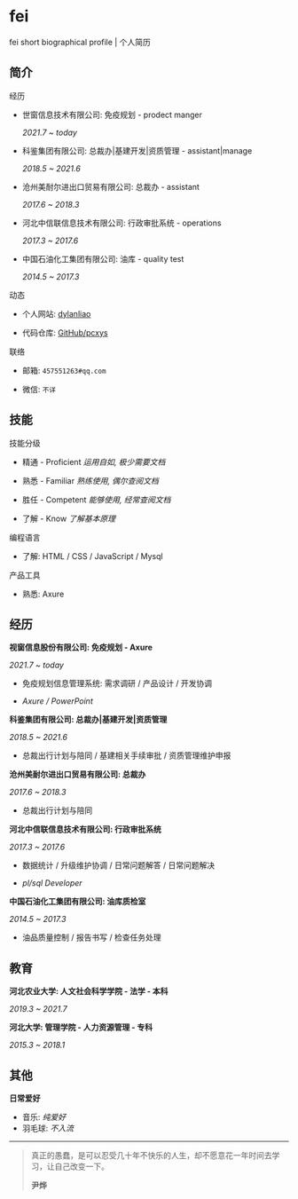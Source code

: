 # fei

fei short biographical profile | 个人简历

## 简介

经历

- 世窗信息技术有限公司: 免疫规划 - prodect manger
  
  _2021.7 ~ today_

- 科鉴集团有限公司: 总裁办|基建开发|资质管理 - assistant|manage
  
  _2018.5 ~ 2021.6_

- 沧州美耐尔进出口贸易有限公司: 总裁办 - assistant
  
  _2017.6 ~ 2018.3_

- 河北中信联信息技术有限公司: 行政审批系统 - operations
  
  _2017.3 ~ 2017.6_

- 中国石油化工集团有限公司: 油库 - quality test
  
  _2014.5 ~ 2017.3_

动态

- 个人网站: [dylanliao](https://liaofei.org)

- 代码仓库: [GitHub/pcxys](https://github.com/pcxys)

联络

- 邮箱: `457551263#qq.com`
  
  <!-- - _replace # with @_ -->

- 微信: `不详`

## 技能

技能分级

- 精通 - Proficient
  _运用自如, 极少需要文档_

- 熟悉 - Familiar
  _熟练使用, 偶尔查阅文档_

- 胜任 - Competent
  _能够使用, 经常查阅文档_

- 了解 - Know
  _了解基本原理_

编程语言

- 了解: HTML / CSS / JavaScript / Mysql

产品工具

- 熟悉: Axure

## 经历

**视窗信息股份有限公司: 免疫规划 - Axure**

_2021.7 ~ today_

- 免疫规划信息管理系统: 需求调研 / 产品设计 / 开发协调 

- _Axure / PowerPoint_

**科鉴集团有限公司: 总裁办|基建开发|资质管理**

_2018.5 ~ 2021.6_

- 总裁出行计划与陪同 / 基建相关手续审批 / 资质管理维护申报

**沧州美耐尔进出口贸易有限公司: 总裁办**

_2017.6 ~ 2018.3_

- 总裁出行计划与陪同

**河北中信联信息技术有限公司: 行政审批系统**

*2017.3 ~ 2017.6*

- 数据统计 / 升级维护协调 / 日常问题解答 / 日常问题解决

- _pl/sql Developer_

**中国石油化工集团有限公司: 油库质检室**

_2014.5 ~ 2017.3_

- 油品质量控制 / 报告书写 / 检查任务处理

## 教育

**河北农业大学: 人文社会科学学院 - 法学 - 本科**

_2019.3 ~ 2021.7_

**河北大学: 管理学院 - 人力资源管理 - 专科**

_2015.3 ~ 2018.1_

## 其他

**日常爱好**

- 音乐: _纯爱好_
- 羽毛球: _不入流_

---

> 真正的愚蠢，是可以忍受几十年不快乐的人生，却不愿意花一年时间去学习，让自己改变一下。
> 
> **尹烨**
